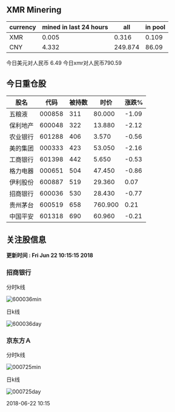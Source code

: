 ## XMR Minering

|currency|mined in last 24 hours|all|in pool|
|---|---|---|---|
|XMR|0.005|0.316|0.109|
|CNY|4.332|249.874|86.09|

今日美元对人民币 6.49	今日xmr对人民币790.59


## 今日重仓股 

|股名|代码|被持数|时价|涨跌%|
|---|---|---|---|---|
|五粮液|000858|311|80.000|-1.09|
|保利地产|600048|322|13.880|-2.12|
|农业银行|601288|406|3.570|-0.56|
|美的集团|000333|423|53.050|-2.16|
|工商银行|601398|442|5.650|-0.53|
|格力电器|000651|504|47.450|-0.86|
|伊利股份|600887|519|29.360|0.07|
|招商银行|600036|530|28.430|-0.77|
|贵州茅台|600519|658|760.900|0.21|
|中国平安|601318|690|60.960|-0.21|

## 关注股信息
**更新时间 : Fri Jun 22 10:15:15 2018**
### 招商银行 
分时k线

![600036min](http://image.sinajs.cn/newchart/min/n/sh600036.gif)

日k线

![600036day](http://image.sinajs.cn/newchart/daily/n/sh600036.gif)

### 京东方Ａ 
分时k线

![000725min](http://image.sinajs.cn/newchart/min/n/sz000725.gif)

日k线

![000725day](http://image.sinajs.cn/newchart/daily/n/sz000725.gif)

2018-06-22 10:15